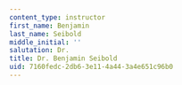 ```yaml
---
content_type: instructor
first_name: Benjamin
last_name: Seibold
middle_initial: ''
salutation: Dr.
title: Dr. Benjamin Seibold
uid: 7160fedc-2db6-3e11-4a44-3a4e651c96b0
---
```

